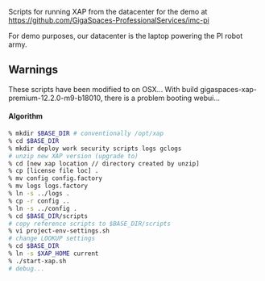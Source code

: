 Scripts for running XAP from the datacenter for the demo at https://github.com/GigaSpaces-ProfessionalServices/imc-pi

For demo purposes, our datacenter is the laptop powering the PI robot army.

## Warnings

These scripts have been modified to on OSX... 
With build gigaspaces-xap-premium-12.2.0-m9-b18010, there is a problem booting webui...

#### Algorithm

```bash
% mkdir $BASE_DIR # conventionally /opt/xap
% cd $BASE_DIR
% mkdir deploy work security scripts logs gclogs
# unzip new XAP version (upgrade to)
% cd [new xap location // directory created by unzip] 
% cp [license file loc] .
% mv config config.factory
% mv logs logs.factory
% ln -s ../logs .
% cp -r config ..
% ln -s ../config .
% cd $BASE_DIR/scripts
# copy reference scripts to $BASE_DIR/scripts
% vi project-env-settings.sh
# change LOOKUP settings
% cd $BASE_DIR
% ln -s $XAP_HOME current
% ./start-xap.sh
# debug...
```
